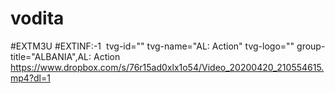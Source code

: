 # vodita
#EXTM3U #EXTINF:-1   tvg-id="" tvg-name="AL:  Action" tvg-logo="" group-title="ALBANIA",AL: Action https://www.dropbox.com/s/76r15ad0xlx1o54/Video_20200420_210554615.mp4?dl=1
